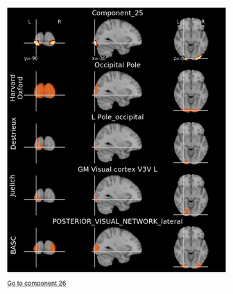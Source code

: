 ![25](preliminary/25.jpg "Component 25")

[Go to component 26](https://parietal-inria.github.io/MODL_atlas/128/26 "Component 26")
